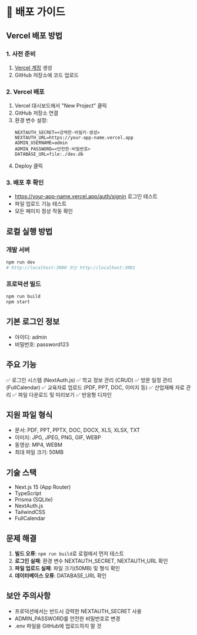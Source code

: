 # 🚀 배포 가이드

## Vercel 배포 방법

### 1. 사전 준비
1. [Vercel 계정](https://vercel.com) 생성
2. GitHub 저장소에 코드 업로드

### 2. Vercel 배포
1. Vercel 대시보드에서 "New Project" 클릭
2. GitHub 저장소 연결
3. 환경 변수 설정:
   ```
   NEXTAUTH_SECRET=<강력한-비밀키-생성>
   NEXTAUTH_URL=https://your-app-name.vercel.app
   ADMIN_USERNAME=admin
   ADMIN_PASSWORD=<안전한-비밀번호>
   DATABASE_URL=file:./dev.db
   ```
4. Deploy 클릭

### 3. 배포 후 확인
- https://your-app-name.vercel.app/auth/signin 로그인 테스트
- 파일 업로드 기능 테스트
- 모든 페이지 정상 작동 확인

## 로컬 실행 방법

### 개발 서버
```bash
npm run dev
# http://localhost:3000 또는 http://localhost:3001
```

### 프로덕션 빌드
```bash
npm run build
npm start
```

## 기본 로그인 정보
- 아이디: admin
- 비밀번호: password123

## 주요 기능
✅ 로그인 시스템 (NextAuth.js)
✅ 학교 정보 관리 (CRUD)
✅ 방문 일정 관리 (FullCalendar)
✅ 교육자료 업로드 (PDF, PPT, DOC, 이미지 등)
✅ 산업재해 자료 관리
✅ 파일 다운로드 및 미리보기
✅ 반응형 디자인

## 지원 파일 형식
- 문서: PDF, PPT, PPTX, DOC, DOCX, XLS, XLSX, TXT
- 이미지: JPG, JPEG, PNG, GIF, WEBP
- 동영상: MP4, WEBM
- 최대 파일 크기: 50MB

## 기술 스택
- Next.js 15 (App Router)
- TypeScript
- Prisma (SQLite)
- NextAuth.js
- TailwindCSS
- FullCalendar

## 문제 해결
1. **빌드 오류**: `npm run build`로 로컬에서 먼저 테스트
2. **로그인 실패**: 환경 변수 NEXTAUTH_SECRET, NEXTAUTH_URL 확인
3. **파일 업로드 실패**: 파일 크기(50MB) 및 형식 확인
4. **데이터베이스 오류**: DATABASE_URL 확인

## 보안 주의사항
- 프로덕션에서는 반드시 강력한 NEXTAUTH_SECRET 사용
- ADMIN_PASSWORD를 안전한 비밀번호로 변경
- .env 파일을 GitHub에 업로드하지 말 것